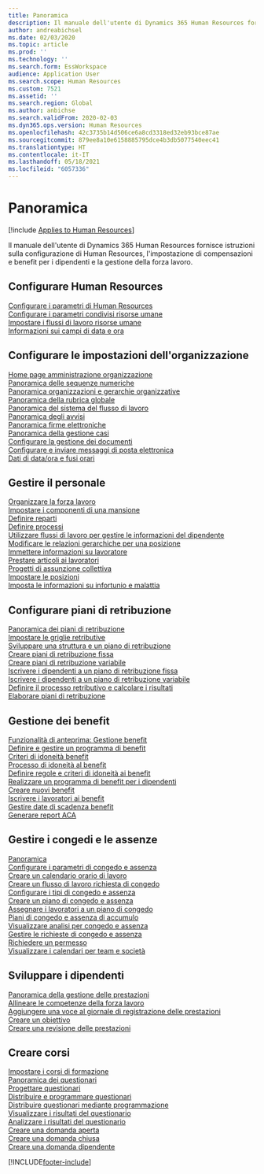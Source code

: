 ```yaml
---
title: Panoramica
description: Il manuale dell'utente di Dynamics 365 Human Resources fornisce istruzioni sulla configurazione di Human Resources, l'impostazione di compensazioni e benefit per i dipendenti e la gestione della forza lavoro.
author: andreabichsel
ms.date: 02/03/2020
ms.topic: article
ms.prod: ''
ms.technology: ''
ms.search.form: EssWorkspace
audience: Application User
ms.search.scope: Human Resources
ms.custom: 7521
ms.assetid: ''
ms.search.region: Global
ms.author: anbichse
ms.search.validFrom: 2020-02-03
ms.dyn365.ops.version: Human Resources
ms.openlocfilehash: 42c3735b14d506ce6a8cd3318ed32eb93bce87ae
ms.sourcegitcommit: 879ee8a10e6158885795dce4b3db5077540eec41
ms.translationtype: HT
ms.contentlocale: it-IT
ms.lasthandoff: 05/18/2021
ms.locfileid: "6057336"
---
```

# <a name="overview"></a>Panoramica

[!include [Applies to Human Resources](../includes/applies-to-hr.md)]

Il manuale dell'utente di Dynamics 365 Human Resources fornisce istruzioni sulla configurazione di Human Resources, l'impostazione di compensazioni e benefit per i dipendenti e la gestione della forza lavoro.

## <a name="set-up-human-resources"></a>Configurare Human Resources

[Configurare i parametri di Human Resources](hr-setup-parameters.md)</br>
[Configurare i parametri condivisi risorse umane](hr-setup-shared-parameters.md)</br>
[Impostare i flussi di lavoro risorse umane](./hr-workflow-manage-employee-information.md)</br>
[Informazioni sui campi di data e ora](hr-setup-date-time-fields.md)</br>

## <a name="configure-organization-settings"></a>Configurare le impostazioni dell'organizzazione

[Home page amministrazione organizzazione](../fin-ops-core/fin-ops/organization-administration/organization-administration-home-page.md?toc=/dynamics365/human-resources/toc.json)</br>
[Panoramica delle sequenze numeriche](../fin-ops-core/fin-ops/organization-administration/number-sequence-overview.md?toc=/dynamics365/human-resources/toc.json)</br>
[Panoramica organizzazioni e gerarchie organizzative](../fin-ops-core/fin-ops/organization-administration/organizations-organizational-hierarchies.md?toc=/dynamics365/human-resources/toc.json)</br>
[Panoramica della rubrica globale](../fin-ops-core/fin-ops/organization-administration/overview-global-address-book.md?toc=/dynamics365/human-resources/toc.json)</br>
[Panoramica del sistema del flusso di lavoro](../fin-ops-core/fin-ops/organization-administration/overview-workflow-system.md?toc=/dynamics365/human-resources/toc.json)</br>
[Panoramica degli avvisi](../fin-ops-core/fin-ops/get-started/alerts-overview.md?toc=/dynamics365/human-resources/toc.json)</br>
[Panoramica firme elettroniche](../fin-ops-core/fin-ops/organization-administration/electronic-signature-overview.md?toc=/dynamics365/human-resources/toc.json)</br>
[Panoramica della gestione casi](../fin-ops-core/fin-ops/organization-administration/cases.md?toc=/dynamics365/human-resources/toc.json)</br>
[Configurare la gestione dei documenti](../fin-ops-core/fin-ops/organization-administration/configure-document-management.md?toc=/dynamics365/human-resources/toc.json)</br>
[Configurare e inviare messaggi di posta elettronica](../fin-ops-core/fin-ops/organization-administration/configure-email.md?toc=/dynamics365/human-resources/toc.json)</br>
[Dati di data/ora e fusi orari](../fin-ops-core/fin-ops/organization-administration/date-time-zones.md?toc=/dynamics365/human-resources/toc.json)</br>

## <a name="manage-personnel"></a>Gestire il personale

[Organizzare la forza lavoro](hr-personnel-departments-jobs-positions.md)</br>
[Impostare i componenti di una mansione](hr-personnel-jobs.md)</br>
[Definire reparti](hr-personnel-define-departments.md)</br>
[Definire processi](hr-personnel-define-jobs.md)</br>
[Utilizzare flussi di lavoro per gestire le informazioni del dipendente](hr-workflow-manage-employee-information.md)</br>
[Modificare le relazioni gerarchiche per una posizione](hr-personnel-modify-reporting-relationships-position.md)</br>
[Immettere informazioni su lavoratore](hr-personnel-enter-worker-information.md)</br>
[Prestare articoli ai lavoratori](hr-personnel-loan-item-worker.md)</br>
[Progetti di assunzione collettiva](hr-personnel-mass-hire-projects.md)</br>
[Impostare le posizioni](hr-personnel-set-up-positions.md)</br>
[Imposta le informazioni su infortunio e malattia](hr-personnel-set-up-injury-illness-information.md)</br>

## <a name="set-up-compensation-plans"></a>Configurare piani di retribuzione

[Panoramica dei piani di retribuzione](hr-compensation-overview.md)</br>
[Impostare le griglie retributive](hr-compensation-grids.md)</br>
[Sviluppare una struttura e un piano di retribuzione](hr-compensation-structure.md)</br>
[Creare piani di retribuzione fissa](hr-compensation-fixed-plans.md)</br>
[Creare piani di retribuzione variabile](hr-compensation-variable-plans.md)</br>
[Iscrivere i dipendenti a un piano di retribuzione fissa](hr-compensation-enroll-employees-fixed.md)</br>
[Iscrivere i dipendenti a un piano di retribuzione variabile](hr-compensation-enroll-employees-variable.md)</br>
[Definire il processo retributivo e calcolare i risultati](hr-compensation-define-process.md)</br>
[Elaborare piani di retribuzione](hr-compensation-process.md)</br>

## <a name="manage-benefits"></a>Gestione dei benefit

[Funzionalità di anteprima: Gestione benefit](hr-benefits-management-overview.md)</br>
[Definire e gestire un programma di benefit](hr-benefits-manage-program.md)</br>
[Criteri di idoneità benefit](hr-benefits-eligibility-policies.md)</br>
[Processo di idoneità al benefit](hr-benefits-eligibility-process.md)</br>
[Definire regole e criteri di idoneità ai benefit](hr-benefits-define-eligibility-rules.md)</br>
[Realizzare un programma di benefit per i dipendenti](hr-benefits-deliver-employee-benefits-program.md)</br>
[Creare nuovi benefit](hr-benefits-create.md)</br>
[Iscrivere i lavoratori ai benefit](hr-benefits-enroll-workers.md)</br>
[Gestire date di scadenza benefit](hr-benefits-expiration-dates.md)</br>
[Generare report ACA](hr-benefits-aca-reports.md)</br>

## <a name="manage-leave-and-absence"></a>Gestire i congedi e le assenze

[Panoramica](hr-leave-and-absence-overview.md)</br>
[Configurare i parametri di congedo e assenza](hr-leave-and-absence-parameters.md)</br>
[Creare un calendario orario di lavoro](hr-leave-and-absence-working-time-calendar.md)</br>
[Creare un flusso di lavoro richiesta di congedo](hr-leave-and-absence-workflow.md)</br>
[Configurare i tipi di congedo e assenza](hr-leave-and-absence-types.md)</br>
[Creare un piano di congedo e assenza](hr-leave-and-absence-plans.md)</br>
[Assegnare i lavoratori a un piano di congedo](hr-leave-and-absence-enroll.md)</br>
[Piani di congedo e assenza di accumulo](hr-leave-and-absence-accrue.md)</br>
[Visualizzare analisi per congedo e assenza](hr-leave-and-absence-analytics.md)</br>
[Gestire le richieste di congedo e assenza](hr-employee-self-service-manage-requests.md)</br>
[Richiedere un permesso](hr-employee-self-service-request-time-off.md)</br>
[Visualizzare i calendari per team e società](hr-employee-self-service-calendar.md)</br>

## <a name="develop-employees"></a>Sviluppare i dipendenti

[Panoramica della gestione delle prestazioni](hr-develop-performance-management-overview.md)</br>
[Allineare le competenze della forza lavoro](hr-develop-skills.md)</br>
[Aggiungere una voce al giornale di registrazione delle prestazioni](hr-develop-add-performance-journal.md)</br>
[Creare un obiettivo](hr-develop-create-goal.md)</br>
[Creare una revisione delle prestazioni](hr-develop-create-performance-review.md)</br>

## <a name="create-courses"></a>Creare corsi

[Impostare i corsi di formazione](hr-learning-courses.md)</br>
[Panoramica dei questionari](hr-learning-questionnaires.md)</br>
[Progettare questionari](hr-learning-design-questionnaires.md)</br>
[Distribuire e programmare questionari](hr-learning-distribute-questionnaires.md)</br>
[Distribuire questionari mediante programmazione](hr-learning-distribute-questionnaires-scheduling.md)</br>
[Visualizzare i risultati del questionario](hr-learning-evaluate-questionnaire-results.md)</br>
[Analizzare i risultati del questionario](hr-learning-analyze-questionnaire-results.md)</br>
[Creare una domanda aperta](hr-learning-create-open-ended-question.md)</br>
[Creare una domanda chiusa](hr-learning-create-closed-ended-question.md)</br>
[Creare una domanda dipendente](hr-learning-depending-question.md)</br>





[!INCLUDE[footer-include](../includes/footer-banner.md)]